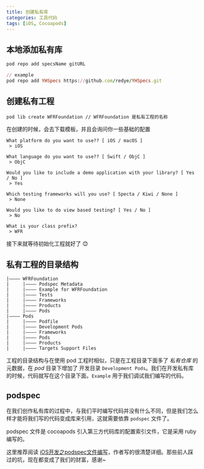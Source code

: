 ```yaml
---
title: 创建私有库
categories: 工具代码
tags: [iOS, Cocoapods]
---
```


## 本地添加私有库
```ruby
pod repo add specsName gitURL

// example
pod repo add YHSpecs https://github.com/redye/YHSpecs.git
```

## 创建私有工程
```
pod lib create WFRFoundation // WFRFoundation 是私有工程的名称
```
在创建的时候，会去下载模板，并且会询问你一些基础的配置

<!-- more -->

```
What platform do you want to use?? [ iOS / macOS ]
 > iOS

What language do you want to use?? [ Swift / ObjC ]
 > ObjC

Would you like to include a demo application with your library? [ Yes / No ]
 > Yes

Which testing frameworks will you use? [ Specta / Kiwi / None ]
 > None

Would you like to do view based testing? [ Yes / No ]
 > No  

What is your class prefix?
 > WFR

```
接下来就等待初始化工程就好了 😊

## 私有工程的目录结构
```
|———— WFRFoundation
| 	  |———— Podspec Metadata
| 	  |———— Example for WFRFoundation
| 	  |———— Tests
| 	  |———— Frameworks
| 	  |———— Products
| 	  |———— Pods
|———— Pods
| 	  |———— Podfile
| 	  |———— Development Pods
| 	  |———— Frameworks
| 	  |———— Pods
| 	  |———— Products
| 	  |———— Targets Support Files
```
工程的目录结构与在使用 pod 工程时相似，只是在工程目录下面多了 *私有仓库* 的元数据，在 *pod* 目录下增加了 开发目录 `Development Pods`。我们在开发私有库的时候，代码就写在这个目录下面。`Example` 用于我们调试我们编写的代码。

## podspec 
在我们创作私有库的过程中，与我们平时编写代码并没有什么不同，但是我们怎么样才能将我们写的代码变成库来引用，这就需要依靠 `podspec` 文件了。

podspec 文件是 cocoapods 引入第三方代码库的配置索引文件，它是采用 ruby 编写的。

这里推荐阅读 [iOS开发之podspec文件编写](http://mo.rakuyo.cn/2018/04/23/48-iOS%E5%BC%80%E5%8F%91%E4%B9%8Bpodspec%E6%96%87%E4%BB%B6%E7%BC%96%E5%86%99/)，作者写的很清楚详细。那些前人踩过的坑，现在都变成了我们的财富，感谢~